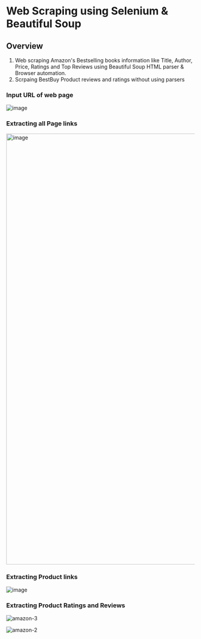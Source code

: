 # Web Scraping using Selenium & Beautiful Soup
## Overview
1. Web scraping Amazon's Bestselling books information like Title, Author, Price, Ratings and Top Reviews using Beautiful Soup HTML parser & Browser automation.
2. Scrpaing BestBuy Product reviews and ratings without using parsers 
### Input URL of web page
![image](https://github.com/devallasaitej/WebScrapers/assets/64268620/93edb284-fb71-4522-8dfa-c926a78dac9d)


### Extracting all Page links
<img width="1149" alt="image" src="https://github.com/devallasaitej/WebScrapers/assets/64268620/d3200fe4-673d-4605-8a3b-53b4b35d9a8f">

### Extracting Product links
![image](https://github.com/devallasaitej/WebScrapers/assets/64268620/aef5883c-896a-4639-af20-3bb5eb4ecf93)

### Extracting Product Ratings and Reviews
![amazon-3](https://github.com/devallasaitej/WebScrapers/assets/64268620/ed71d12a-f720-4256-a851-9cf7259a2e6e)

![amazon-2](https://github.com/devallasaitej/WebScrapers/assets/64268620/d78b4cfe-6d09-4ec8-a0e5-03c46cde1e40)
